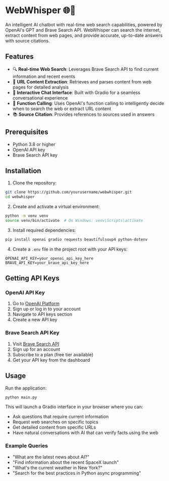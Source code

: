 # WebWhisper 🌐🤖

An intelligent AI chatbot with real-time web search capabilities, powered by OpenAI's GPT and Brave Search API. WebWhisper can search the internet, extract content from web pages, and provide accurate, up-to-date answers with source citations.

## Features

- 🔍 **Real-time Web Search**: Leverages Brave Search API to find current information and recent events
- 📄 **URL Content Extraction**: Retrieves and parses content from web pages for detailed analysis
- 💬 **Interactive Chat Interface**: Built with Gradio for a seamless conversational experience
- 🔧 **Function Calling**: Uses OpenAI's function calling to intelligently decide when to search the web or extract URL content
- 📚 **Source Citation**: Provides references to sources used in answers

## Prerequisites

- Python 3.8 or higher
- OpenAI API key
- Brave Search API key

## Installation

1. Clone the repository:
```bash
git clone https://github.com/yourusername/webwhisper.git
cd webwhisper
```

2. Create and activate a virtual environment:
```bash
python -m venv venv
source venv/bin/activate  # On Windows: venv\Scripts\activate
```

3. Install required dependencies:
```bash
pip install openai gradio requests beautifulsoup4 python-dotenv
```

4. Create a `.env` file in the project root with your API keys:
```env
OPENAI_API_KEY=your_openai_api_key_here
BRAVE_API_KEY=your_brave_api_key_here
```

## Getting API Keys

### OpenAI API Key
1. Go to [OpenAI Platform](https://platform.openai.com/)
2. Sign up or log in to your account
3. Navigate to API keys section
4. Create a new API key

### Brave Search API Key
1. Visit [Brave Search API](https://brave.com/search/api/)
2. Sign up for an account
3. Subscribe to a plan (free tier available)
4. Get your API key from the dashboard

## Usage

Run the application:
```bash
python main.py
```

This will launch a Gradio interface in your browser where you can:
- Ask questions that require current information
- Request web searches on specific topics
- Get detailed content from specific URLs
- Have natural conversations with AI that can verify facts using the web

### Example Queries

- "What are the latest news about AI?"
- "Find information about the recent SpaceX launch"
- "What's the current weather in New York?"
- "Search for the best practices in Python async programming"

